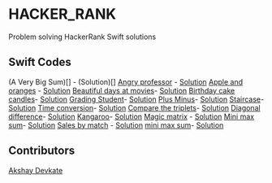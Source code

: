 # HACKER_RANK

Problem solving HackerRank Swift solutions 

## Swift Codes

(A Very Big Sum)[] - (Solution)[]
[Angry professor]() - [Solution]()
[Apple and oranges]() - [Solution]()
[Beautiful days at movies]()- [Solution]()
[Birthday cake candles]()- [Solution]()
[Grading Student]()- [Solution]()
[Plus Minus]()- [Solution]()
[Staircase]()- [Solution]()
[Time conversion]()- [Solution]()
[Compare the triplets]()- [Solution]()
[Diagonal difference]()- [Solution]()
[Kangaroo]()- [Solution]()
[Magic matrix]() - [Solution]()
[Mini max sum]()- [Solution]()
[Sales by match]() - [Solution]()
[mini max sum]()- [Solution]()

## Contributors

[Akshay Devkate](https://www.hackerrank.com/devkatte_akshay1)



